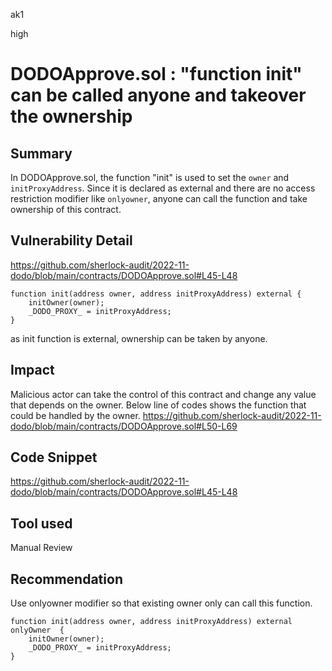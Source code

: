 ak1

high

# DODOApprove.sol : "function init" can be called anyone and takeover the ownership

## Summary
In DODOApprove.sol, the function "init" is used to set the `owner` and `initProxyAddress`.
Since it is declared as external and there are no access restriction modifier like `onlyowner`, anyone can call the function and take ownership of this contract.

## Vulnerability Detail

https://github.com/sherlock-audit/2022-11-dodo/blob/main/contracts/DODOApprove.sol#L45-L48

    function init(address owner, address initProxyAddress) external {
        initOwner(owner);
        _DODO_PROXY_ = initProxyAddress;
    }

as init function is external, ownership can be taken by anyone.

## Impact
Malicious actor can take the control of this contract and change any value that depends on the owner.
Below line of codes shows the function that could be handled by the owner.
https://github.com/sherlock-audit/2022-11-dodo/blob/main/contracts/DODOApprove.sol#L50-L69

## Code Snippet

https://github.com/sherlock-audit/2022-11-dodo/blob/main/contracts/DODOApprove.sol#L45-L48

## Tool used

Manual Review

## Recommendation
Use onlyowner modifier so that existing owner only can call this function.

    function init(address owner, address initProxyAddress) external onlyOwner  {
        initOwner(owner);
        _DODO_PROXY_ = initProxyAddress;
    }
